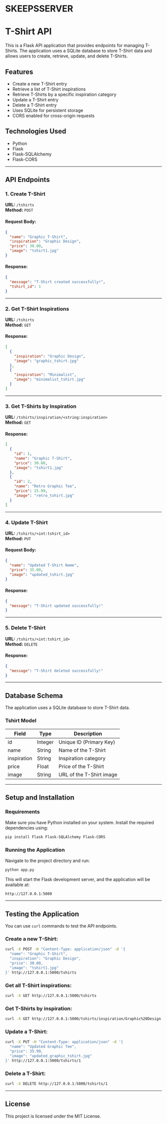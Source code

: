 # SKEEPSSERVER
# T-Shirt API

This is a Flask API application that provides endpoints for managing T-Shirts. The application uses a SQLite database to store T-Shirt data and allows users to create, retrieve, update, and delete T-Shirts.

## Features
- Create a new T-Shirt entry
- Retrieve a list of T-Shirt inspirations
- Retrieve T-Shirts by a specific inspiration category
- Update a T-Shirt entry
- Delete a T-Shirt entry
- Uses SQLite for persistent storage
- CORS enabled for cross-origin requests

## Technologies Used
- Python
- Flask
- Flask-SQLAlchemy
- Flask-CORS

---

## **API Endpoints**

### **1. Create T-Shirt**
**URL:** `/tshirts`  
**Method:** `POST`

#### **Request Body:**
```json
{
  "name": "Graphic T-Shirt",
  "inspiration": "Graphic Design",
  "price": 30.00,
  "image": "tshirt1.jpg"
}
```

#### **Response:**
```json
{
  "message": "T-Shirt created successfully!",
  "tshirt_id": 1
}
```

---

### **2. Get T-Shirt Inspirations**
**URL:** `/tshirts`  
**Method:** `GET`

#### **Response:**
```json
[
  {
    "inspiration": "Graphic Design",
    "image": "graphic_tshirt.jpg"
  },
  {
    "inspiration": "Minimalist",
    "image": "minimalist_tshirt.jpg"
  }
]
```

---

### **3. Get T-Shirts by Inspiration**
**URL:** `/tshirts/inspiration/<string:inspiration>`  
**Method:** `GET`

#### **Response:**
```json
[
  {
    "id": 1,
    "name": "Graphic T-Shirt",
    "price": 30.00,
    "image": "tshirt1.jpg"
  },
  {
    "id": 2,
    "name": "Retro Graphic Tee",
    "price": 25.99,
    "image": "retro_tshirt.jpg"
  }
]
```

---

### **4. Update T-Shirt**
**URL:** `/tshirts/<int:tshirt_id>`  
**Method:** `PUT`

#### **Request Body:**
```json
{
  "name": "Updated T-Shirt Name",
  "price": 35.00,
  "image": "updated_tshirt.jpg"
}
```

#### **Response:**
```json
{
  "message": "T-Shirt updated successfully!"
}
```

---

### **5. Delete T-Shirt**
**URL:** `/tshirts/<int:tshirt_id>`  
**Method:** `DELETE`

#### **Response:**
```json
{
  "message": "T-Shirt deleted successfully!"
}
```

---

## **Database Schema**
The application uses a SQLite database to store T-Shirt data.

### **Tshirt Model**
| Field       | Type    | Description                      |
|------------|--------|----------------------------------|
| id         | Integer | Unique ID (Primary Key)        |
| name       | String  | Name of the T-Shirt            |
| inspiration | String  | Inspiration category           |
| price      | Float   | Price of the T-Shirt           |
| image      | String  | URL of the T-Shirt image       |

---

## **Setup and Installation**

### **Requirements**
Make sure you have Python installed on your system. Install the required dependencies using:
```bash
pip install Flask Flask-SQLAlchemy Flask-CORS
```

### **Running the Application**
Navigate to the project directory and run:
```bash
python app.py
```
This will start the Flask development server, and the application will be available at:
```
http://127.0.0.1:5000
```

---

## **Testing the Application**
You can use `curl` commands to test the API endpoints.

### **Create a new T-Shirt:**
```bash
curl -X POST -H "Content-Type: application/json" -d '{
  "name": "Graphic T-Shirt",
  "inspiration": "Graphic Design",
  "price": 30.00,
  "image": "tshirt1.jpg"
}' http://127.0.0.1:5000/tshirts
```

### **Get all T-Shirt inspirations:**
```bash
curl -X GET http://127.0.0.1:5000/tshirts
```

### **Get T-Shirts by inspiration:**
```bash
curl -X GET http://127.0.0.1:5000/tshirts/inspiration/Graphic%20Design
```

### **Update a T-Shirt:**
```bash
curl -X PUT -H "Content-Type: application/json" -d '{
  "name": "Updated Graphic Tee",
  "price": 35.99,
  "image": "updated_graphic_tshirt.jpg"
}' http://127.0.0.1:5000/tshirts/1
```

### **Delete a T-Shirt:**
```bash
curl -X DELETE http://127.0.0.1:5000/tshirts/1
```

---

## **License**
This project is licensed under the MIT License.

